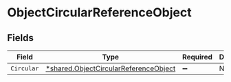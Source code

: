 # ObjectCircularReferenceObject


## Fields

| Field                                                                                                | Type                                                                                                 | Required                                                                                             | Description                                                                                          |
| ---------------------------------------------------------------------------------------------------- | ---------------------------------------------------------------------------------------------------- | ---------------------------------------------------------------------------------------------------- | ---------------------------------------------------------------------------------------------------- |
| `Circular`                                                                                           | [*shared.ObjectCircularReferenceObject](../../../pkg/models/shared/objectcircularreferenceobject.md) | :heavy_minus_sign:                                                                                   | N/A                                                                                                  |